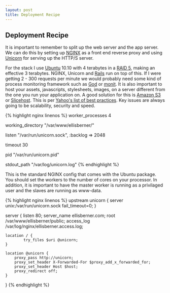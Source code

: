 ```yaml
---
layout: post
title: Deployment Recipe
---
```


## Deployment Recipe

It is important to remember to split up the web server and the app server. We can do this by setting up [NGINX](http://nginx.org) as a front end reverse proxy and using [Unicorn](http://unicorn.bogomips.org/) for serving up the HTTP/S server.

For the stack I use [Ubuntu](http://ubuntu.com) 10.10 with 4 terabytes in a [RAID 5](http://en.wikipedia.org/wiki/RAID), making an effective 3 terabytes. NGINX, Unicorn and [Rails](http://rubyonrails.org) run on top of this. If I were getting 2 - 300 requests per minute we would probably need some kind of process monitoring framework such as [God](http://god.rubyforge.org/) or [monit](http://mmonit.com/). It is also important to host your assets, javascripts, stylesheets, images, on a server different from the one you run your application on. A good solution for this is [Amazon S3](http://s3.amazon.com) or [Slicehost](http://slicehost.com). This is per [Yahoo's list of best practices](http://developer.yahoo.com/performance/rules.html). Key issues are always going to be scalability, security and speed.

{% highlight nginx linenos %}
worker_processes 4

working_directory "/var/www/ellisberner/"

listen "/var/run/unicorn.sock", :backlog => 2048

timeout 30

pid "/var/run/unicorn.pid"

stdout_path "/var/log/unicorn.log"
{% endhighlight %}

This is the standard NGINX config that comes with the Ubuntu package. You should set the workers to the number of cores on your processor. In addition, it is important to have the master worker is running as a privilaged user and the slaves are running as www-data.

{% highlight nginx linenos %}
upstream unicorn {
    server unix:/var/run/unicorn.sock fail_timeout=0;
}

server {
	listen 80;
	server_name ellisberner.com;
	root /var/www/ellisberner/public;
	access_log /var/log/nginx/ellisberner.access.log;

	location / {
        	try_files $uri @unicorn;
	}

	location @unicorn {
		proxy_pass http://unicorn;
		proxy_set_header X-Forwarded-For $proxy_add_x_forwarded_for;
		proxy_set_header Host $host;
		proxy_redirect off;
	}
}
{% endhighlight %}
